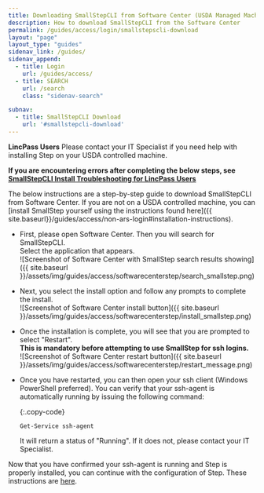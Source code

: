 ```yaml
---
title: Downloading SmallStepCLI from Software Center (USDA Managed Machines Only)
description: How to download SmallStepCLI from the Software Center
permalink: /guides/access/login/smallstepscli-download
layout: "page"
layout_type: "guides"
sidenav_link: /guides/
sidenav_append: 
  - title: Login
    url: /guides/access/
  - title: SEARCH
    url: /search
    class: "sidenav-search"

subnav:
  - title: SmallStepCLI Download
    url: '#smallstepcli-download'
---
```


**LincPass Users** Please contact your IT Specialist if you need help with installing Step on your USDA controlled machine. 

**If you are encountering errors after completing the below steps, see [SmallStepCLI Install Troubleshooting for LincPass Users](/guides/access/login/smallstepscli)**

The below instructions are a step-by-step guide to download SmallStepCLI from Software Center. If you are not on a USDA controlled machine, you can [install SmallStep yourself using the instructions found here]({{ site.baseurl}}/guides/access/non-ars-login#installation-instructions).

* First, please open Software Center. Then you will search for SmallStepCLI.  
  Select the application that appears.  
  ![Screenshot of Software Center with SmallStep search results showing]({{ site.baseurl }}/assets/img/guides/access/softwarecenterstep/search_smallstep.png)

* Next, you select the install option and follow any prompts to complete the install.  
  ![Screenshot of Software Center install button]({{ site.baseurl }}/assets/img/guides/access/softwarecenterstep/install_smallstep.png)

* Once the installation is complete, you will see that you are prompted to select "Restart".  
  **This is mandatory before attempting to use SmallStep for ssh logins.**  
  ![Screenshot of Software Center restart button]({{ site.baseurl }}/assets/img/guides/access/softwarecenterstep/restart_message.png)

* Once you have restarted, you can then open your ssh client (Windows PowerShell preferred). You can verify that your ssh-agent is automatically running by issuing the following command:

  {:.copy-code}
  ```
  Get-Service ssh-agent
  ```

  It will return a status of "Running". If it does not, please contact your IT Specialist. 

Now that you have confirmed your ssh-agent is running and Step is properly installed, you can continue with the configuration of Step. These instructions are [here](/guides/access/ars-login#ssh-access-after-step-installtion). 